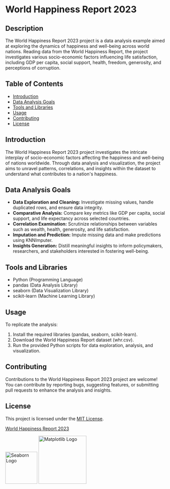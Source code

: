 # World Happiness Report 2023

## Description

The World Happiness Report 2023 project is a data analysis example aimed at exploring the dynamics of happiness and well-being across world nations. Reading data from the World Happiness Report, the project investigates various socio-economic factors influencing life satisfaction, including GDP per capita, social support, health, freedom, generosity, and perceptions of corruption.

## Table of Contents

- [Introduction](#introduction)
- [Data Analysis Goals](#data-analysis-goals)
- [Tools and Libraries](#tools-and-libraries)
- [Usage](#usage)
- [Contributing](#contributing)
- [License](#license)

## Introduction

The World Happiness Report 2023 project investigates the intricate interplay of socio-economic factors affecting the happiness and well-being of nations worldwide. Through data analysis and visualization, the project aims to unravel patterns, correlations, and insights within the dataset to understand what contributes to a nation's happiness.

## Data Analysis Goals

- **Data Exploration and Cleaning:** Investigate missing values, handle duplicated rows, and ensure data integrity.
- **Comparative Analysis:** Compare key metrics like GDP per capita, social support, and life expectancy across selected countries.
- **Correlation Examination:** Scrutinize relationships between variables such as wealth, health, generosity, and life satisfaction.
- **Imputation and Prediction:** Impute missing data and make predictions using KNNImputer.
- **Insights Generation:** Distill meaningful insights to inform policymakers, researchers, and stakeholders interested in fostering well-being.

## Tools and Libraries

- Python (Programming Language)
- pandas (Data Analysis Library)
- seaborn (Data Visualization Library)
- scikit-learn (Machine Learning Library)

## Usage

To replicate the analysis:

1. Install the required libraries (pandas, seaborn, scikit-learn).
2. Download the World Happiness Report dataset (whr.csv).
3. Run the provided Python scripts for data exploration, analysis, and visualization.

## Contributing

Contributions to the World Happiness Report 2023 project are welcome! You can contribute by reporting bugs, suggesting features, or submitting pull requests to enhance the analysis and insights.

## License

This project is licensed under the [MIT License](LICENSE).

[World Happiness Report 2023](https://worldhappiness.report/)


<img src="https://seaborn.pydata.org/_images/logo-mark-lightbg.svg" alt="Seaborn Logo" width="100" height="100"> 
<img src="https://matplotlib.org/stable/_static/logo_dark.svg" alt="Matplotlib Logo" width="150" height="150"> 



